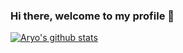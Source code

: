 ### Hi there, welcome to my profile 👋

[![Aryo's github stats](https://github-readme-stats.vercel.app/api?username=aryodh&count_private=true&show_icons=true&theme=dracula)](https://github.com/aryodh/github-readme-stats)
<!--
**aryodh/aryodh** is a ✨ _special_ ✨ repository because its `README.md` (this file) appears on your GitHub profile.

Here are some ideas to get you started:

- 🔭 I’m currently working on ...
- 🌱 I’m currently learning ...
- 👯 I’m looking to collaborate on ...
- 🤔 I’m looking for help with ...
- 💬 Ask me about ...
- 📫 How to reach me: ...
- 😄 Pronouns: ...
- ⚡ Fun fact: ...
-->
